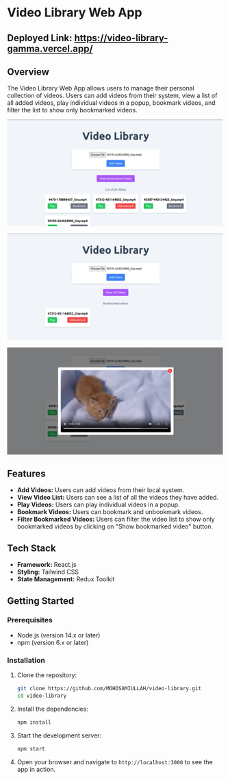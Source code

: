 
# Video Library Web App

## Deployed Link: https://video-library-gamma.vercel.app/

## Overview
The Video Library Web App allows users to manage their personal collection of videos. Users can add videos from their system, view a list of all added videos, play individual videos in a popup, bookmark videos, and filter the list to show only bookmarked videos.

![alt text](image.png)

![bookmark filter](image-1.png)

![pop over](image-2.png)

## Features
- **Add Videos:** Users can add videos from their local system.
- **View Video List:** Users can see a list of all the videos they have added.
- **Play Videos:** Users can play individual videos in a popup.
- **Bookmark Videos:** Users can bookmark and unbookmark videos.
- **Filter Bookmarked Videos:** Users can filter the video list to show only bookmarked videos by clicking on "Show bookmarked video" button.

## Tech Stack
- **Framework:** React.js
- **Styling:** Tailwind CSS
- **State Management:** Redux Toolkit

## Getting Started

### Prerequisites
- Node.js (version 14.x or later)
- npm (version 6.x or later)

### Installation
1. Clone the repository:
   ```bash
   git clone https://github.com/MOHDSAMIULLAH/video-library.git
   cd video-library
   ```

2. Install the dependencies:
   ```bash
   npm install
   ```

3. Start the development server:
   ```bash
   npm start
   ```

4. Open your browser and navigate to `http://localhost:3000` to see the app in action.

